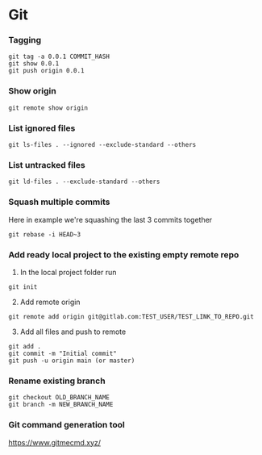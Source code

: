 # Git

### Tagging
````
git tag -a 0.0.1 COMMIT_HASH
git show 0.0.1
git push origin 0.0.1
````

### Show origin
````
git remote show origin
````

### List ignored files
````
git ls-files . --ignored --exclude-standard --others
````

### List untracked files
````
git ld-files . --exclude-standard --others
````

### Squash multiple commits
Here in example we're squashing the last 3 commits together
````
git rebase -i HEAD~3
````

### Add ready local project to the existing empty remote repo
1. In the local project folder run
````
git init
````
2. Add remote origin
````
git remote add origin git@gitlab.com:TEST_USER/TEST_LINK_TO_REPO.git
````
3. Add all files and push to remote
````
git add .
git commit -m "Initial commit"
git push -u origin main (or master)
````

### Rename existing branch
````
git checkout OLD_BRANCH_NAME
git branch -m NEW_BRANCH_NAME
````

### Git command generation tool
https://www.gitmecmd.xyz/